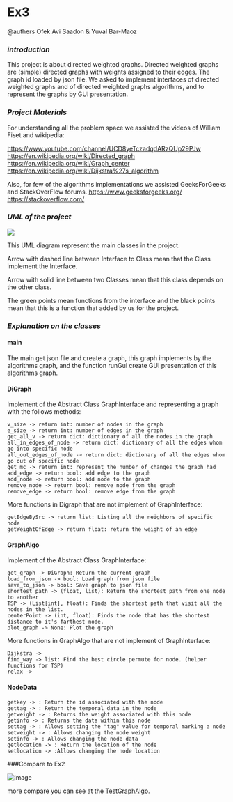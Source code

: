 # Ex3

@authers Ofek Avi Saadon & Yuval Bar-Maoz

### *introduction*

This project is about directed weighted graphs.
Directed weighted graphs are (simple) directed graphs with weights assigned to their edges.
The graph id loaded by json file.
We asked to implement interfaces of directed weighted graphs and of directed weighted graphs algorithms, and to represent the graphs by GUI presentation.


### *Project Materials*

For understanding all the problem space we assisted the videos of William Fiset and wikipedia:

https://www.youtube.com/channel/UCD8yeTczadqdARzQUp29PJw
https://en.wikipedia.org/wiki/Directed_graph
https://en.wikipedia.org/wiki/Graph_center
https://en.wikipedia.org/wiki/Dijkstra%27s_algorithm

Also, for few of the algorithms implementations we assisted GeeksForGeeks and StackOverFlow forums.
https://www.geeksforgeeks.org/
https://stackoverflow.com/


### *UML of the project*


![](Ex3-0.png)

This UML diagram represent the main classes in the project.

Arrow with dashed line between Interface to Class mean that the Class implement the Interface.

Arrow with solid line between two Classes mean that this class depends on the other class.

The green points mean functions from the interface and the black points mean that this is a function that added by us for the project.

### *Explanation on the classes*

#### __main__
The main get json file and create a graph, this graph implements by the algorithms graph, and the function runGui create GUI presentation of this algorithms graph.


#### __DiGraph__

Implement of the Abstract Class GraphInterface and representing a graph with the follows methods:

    v_size -> return int: number of nodes in the graph
    e_size -> return int: number of edges in the graph
    get_all_v -> return dict: dictionary of all the nodes in the graph
    all_in_edges_of_node -> return dict: dictionary of all the edges whom go into specific node
    all_out_edges_of_node -> return dict: dictionary of all the edges whom go out of specific node
    get_mc -> return int: represent the number of changes the graph had
    add_edge -> return bool: add edge to the graph
    add_node -> return bool: add node to the graph
    remove_node -> return bool: remove node from the graph
    remove_edge -> return bool: remove edge from the graph


More functions in Digraph that are not implement of GraphInterface:

    getEdgeBySrc -> return list: Listing all the neighbors of specific node
    getWeightOfEdge -> return float: return the weight of an edge



#### __GraphAlgo__

Implement of the Abstract Class GraphInterface:

    get_graph -> DiGraph: Return the current graph
    load_from_json -> bool: Load graph from json file
    save_to_json -> bool: Save graph to json file
    shortest_path -> (float, list): Return the shortest path from one node to another
    TSP -> (List[int], float): Finds the shortest path that visit all the nodes in the list.
    centerPoint -> (int, float): Finds the node that has the shortest distance to it's farthest node.
    plot_graph -> None: Plot the graph


More functions in GraphAlgo that are not implement of GraphInterface:

    Dijkstra -> 
    find_way -> list: Find the best circle permute for node. (helper functions for TSP)
    relax ->



#### __NodeData__

    getkey -> : Return the id associated with the node
    gettag -> : Return the temporal data in the node
    getweight -> : Returns the weight associated with this node
    getinfo -> : Returns the data within this node
    settag -> : Allows setting the "tag" value for temporal marking a node
    setweight -> : Allows changing the node weight
    setinfo -> : Allows changing the node data
    getlocation -> : Return the location of the node
    setlocation -> :Allows changing the node location


###Compare to Ex2

![image](https://user-images.githubusercontent.com/92522577/147612182-bd621b64-b78f-4c3d-b59c-5f62018d5648.png)

more compare you can see at the [TestGraphAlgo](https://github.com/ofek-avi/OOP_EX3/blob/main/test/TestGraphAlgo.py).
